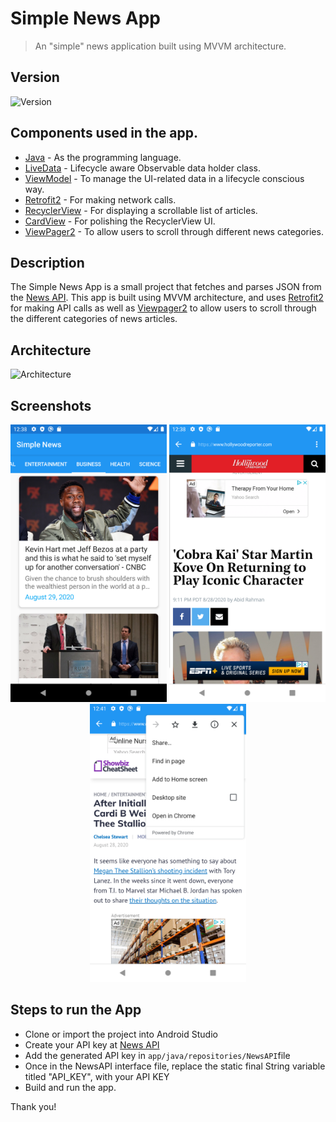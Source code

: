 # Simple News App

> An "simple" news application built using MVVM architecture.

## Version
![Version](https://img.shields.io/badge/Version-1.1-blue)

## Components used in the app.
- [Java](https://www.java.com/en/) - As the programming language.
- [LiveData](https://developer.android.com/topic/libraries/architecture/livedata) - Lifecycle aware Observable data holder class.
- [ViewModel](https://developer.android.com/topic/libraries/architecture/viewmodel) - To manage the UI-related data in a lifecycle conscious way.
- [Retrofit2](https://square.github.io/retrofit/) - For making network calls.
- [RecyclerView](https://developer.android.com/guide/topics/ui/layout/recyclerview) - For displaying a scrollable list of articles.
- [CardView](https://developer.android.com/guide/topics/ui/layout/cardview) - For polishing the RecyclerView UI.
- [ViewPager2](https://developer.android.com/jetpack/androidx/releases/viewpager2) - To allow users to scroll through different news categories.

## Description
The Simple News App is a small project that fetches and parses JSON from the [News API](https://newsapi.org/). This app is built using MVVM architecture, and uses [Retrofit2](http://square.github.io/retrofit/) for making API calls
as well as [Viewpager2](https://developer.android.com/jetpack/androidx/releases/viewpager2) to allow users to scroll through the different categories of news articles.

## Architecture
![Architecture](https://www.nexmobility.com/articles/images/mvvm-architecture-pattern.png)

## Screenshots
<p align="middle">
  <img src="Screenshot_1598719096.png?raw=true" width="250" />
  <img src="Screenshot_1598719122.png?raw=true"   width="250"/> 
  <img src ="Screenshot_1598719302.png?raw=true"  width="250" />
</p>


## Steps to run the App
- Clone or import the project into Android Studio
- Create your API key at [News API](https://newsapi.org/)
- Add the generated API key in `app/java/repositories/NewsAPI`file  
- Once in the NewsAPI interface file, replace the static final String variable titled "API_KEY", with your API KEY
- Build and run the app.


Thank you!
